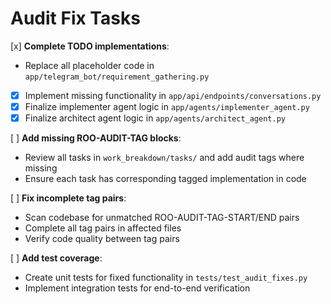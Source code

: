 # Audit Fix Tasks

[x] **Complete TODO implementations**:
- Replace all placeholder code in `app/telegram_bot/requirement_gathering.py`
- [x] Implement missing functionality in `app/api/endpoints/conversations.py`
- [x] Finalize implementer agent logic in `app/agents/implementer_agent.py`
- [x] Finalize architect agent logic in `app/agents/architect_agent.py`

[ ] **Add missing ROO-AUDIT-TAG blocks**:
- Review all tasks in `work_breakdown/tasks/` and add audit tags where missing
- Ensure each task has corresponding tagged implementation in code

[ ] **Fix incomplete tag pairs**:
- Scan codebase for unmatched ROO-AUDIT-TAG-START/END pairs
- Complete all tag pairs in affected files
- Verify code quality between tag pairs

[ ] **Add test coverage**:
- Create unit tests for fixed functionality in `tests/test_audit_fixes.py`
- Implement integration tests for end-to-end verification